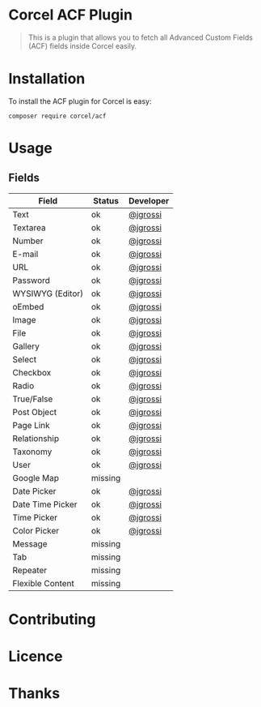 # Corcel ACF Plugin

> This is a plugin that allows you to fetch all Advanced Custom Fields (ACF) fields inside Corcel easily.

# Installation

To install the ACF plugin for Corcel is easy:
 
```
composer require corcel/acf
```

# Usage

## Fields

| Field             | Status    | Developer                             |
|-------------------|-----------|---------------------------------------|
| Text              | ok        | [@jgrossi](http://github.com/jgrossi) |
| Textarea          | ok        | [@jgrossi](http://github.com/jgrossi) |
| Number            | ok        | [@jgrossi](http://github.com/jgrossi) |
| E-mail            | ok        | [@jgrossi](http://github.com/jgrossi) |
| URL               | ok        | [@jgrossi](http://github.com/jgrossi) |
| Password          | ok        | [@jgrossi](http://github.com/jgrossi) |
| WYSIWYG (Editor)  | ok        | [@jgrossi](http://github.com/jgrossi) |
| oEmbed            | ok        | [@jgrossi](http://github.com/jgrossi) |
| Image             | ok        | [@jgrossi](http://github.com/jgrossi) |
| File              | ok        | [@jgrossi](http://github.com/jgrossi) |
| Gallery           | ok        | [@jgrossi](http://github.com/jgrossi) |
| Select            | ok        | [@jgrossi](http://github.com/jgrossi) |
| Checkbox          | ok        | [@jgrossi](http://github.com/jgrossi) |
| Radio             | ok        | [@jgrossi](http://github.com/jgrossi) |
| True/False        | ok        | [@jgrossi](http://github.com/jgrossi) |
| Post Object       | ok        | [@jgrossi](http://github.com/jgrossi) |
| Page Link         | ok        | [@jgrossi](http://github.com/jgrossi) |
| Relationship      | ok        | [@jgrossi](http://github.com/jgrossi) |
| Taxonomy          | ok        | [@jgrossi](http://github.com/jgrossi) |
| User              | ok        | [@jgrossi](http://github.com/jgrossi) |
| Google Map        | missing   |                                       |
| Date Picker       | ok        | [@jgrossi](http://github.com/jgrossi) |
| Date Time Picker  | ok        | [@jgrossi](http://github.com/jgrossi) |
| Time Picker       | ok        | [@jgrossi](http://github.com/jgrossi) |
| Color Picker      | ok        | [@jgrossi](http://github.com/jgrossi) |
| Message           | missing   |                                       |
| Tab               | missing   |                                       |
| Repeater          | missing   |                                       |
| Flexible Content  | missing   |                                       |

# Contributing

# Licence

# Thanks